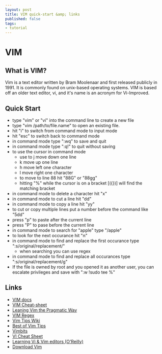 ```yaml
---
layout: post
title: VIM quick-start &amp; links 
published: false
tags:
- tutorial
---
```


VIM
==========

What is VIM?
----------
Vim is a text editor written by Bram Moolenaar and first released publicly in 1991. It is commonly found on unix-based operating systems. VIM is based off an older text editor, vi, and it's name is an acronym for Vi-Improved.


Quick Start
-----------
* type "vim" or "vi" into the command line to create a new file
* type "vim /path/to/file.name" to open an existing file. 
* hit "i" to switch from command mode to input mode 
* hit "esc" to switch back to command mode
* in command mode type ":wq" to save and quit
* in command mode type ":q!" to quit without saving
* to use the cursor in command mode
    * use to j move down one line
    * k move up one line
    * h move left one character
    * l move right one character
    * to move to line 88 hit "88G" or "88gg"
    * hitting "%" while the cursor is on a bracket [({})] will find the matching bracket
* in command mode to delete a character hit "x"
* in command mode to cut a line hit "dd"
* in command mode to copy a line hit "yy"
* to cut or copy multiple lines put a number before the command like "5dd"
* press "p" to paste after the current line
* press "P" to pase before the current line
* in command mode to search for "apple" type "/apple"
* to look for the next occurance hit "n"
* in command mode to find and replace the first occurance type ":s/original/replacement/"
    * when searching you can use regex
* in command mode to find and replace all occurances type ":s/original/replacement/g"
* If the file is owned by root and you opened it as another user, you can escalate privileges and save with ":w !sudo tee %"


Links
------------
* [VIM docs](http://www.vim.org/docs.php) 
* [VIM Cheat-sheet](http://michael.peopleofhonoronly.com/vim/)
* [Leaning Vim the Pragmatic Way](http://jrmiii.com/2009/03/06/learning-vim-the-pragmatic-way.html)
* [VIM Regex](http://vimregex.com/)
* [Vim Tips Wiki](http://vim.wikia.com/wiki/Vim_Tips_Wiki)
* [Best of Vim Tips](http://zzapper.co.uk/vimtips.html)
* [Vimbits](http://vimbits.com/)
* [VI Cheat Sheet](http://www.lagmonster.org/docs/vi.html)
* [Learning Vi & Vim editors (O'Reilly)](http://www.amazon.com/gp/product/059652983X)
* [Download Vim](http://www.vim.org/download.php)

